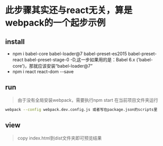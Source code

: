 # 此步骤其实还与react无关，算是webpack的一个起步示例

## install
- npm i babel-core babel-loader@7 babel-preset-es2015 babel-preset-react babel-preset-stage-0 -D,这一步如果用的是：Babel 6.x ('babel-core')，那就应该安装“babel-loader@7”
- npm i react react-dom --save

## run
> 由于没有全局安装webpack，需要执行npm start 在当前项目文件夹运行
``` bash
webpack --config webpack.dev.config.js 或者写在package.json的scripts里
```

## view
> copy index.html到dist文件夹即可预览结果